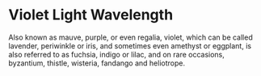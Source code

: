 # Violet Light Wavelength

Also known as mauve, purple, or even regalia, violet, which can be called
lavender, periwinkle or iris, and sometimes even amethyst or eggplant, is also
referred to as fuchsia, indigo or lilac, and on rare occasions, byzantium,
thistle, wisteria, fandango and heliotrope.
